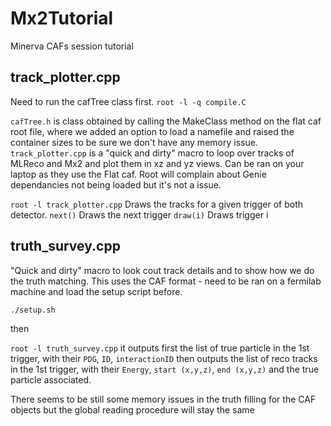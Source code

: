 # Mx2Tutorial
Minerva CAFs session tutorial


## track_plotter.cpp
Need to run the cafTree class first.
`root -l -q compile.C`

`cafTree.h` is class obtained by calling the MakeClass method on the flat caf root file, where we added an option to load a namefile and raised the container sizes to be sure we don't have any memory issue.
`track_plotter.cpp` is a "quick and dirty" macro to loop over tracks of MLReco and Mx2 and plot them in xz and yz views.
Can be ran on your laptop as they use the Flat caf. Root will complain about Genie dependancies not being loaded but it's not a issue.

`root -l track_plotter.cpp`
Draws the tracks for a given trigger of both detector.
`next()` Draws the next trigger
`draw(i)` Draws trigger i


## truth_survey.cpp

"Quick and dirty" macro to look cout track details and to show how we do the truth matching.
This uses the CAF format - need to be ran on a fermilab machine and load the setup script before.

`./setup.sh`

then

`root -l truth_survey.cpp`
it outputs first the list of true particle in the 1st trigger, with their `PDG`, `ID`, `interactionID`
then outputs the list of reco tracks in the 1st trigger, with their `Energy`, `start (x,y,z)`, `end (x,y,z)` and the true particle associated.

There seems to be still some memory issues in the truth filling for the CAF objects but the global reading procedure will stay the same
